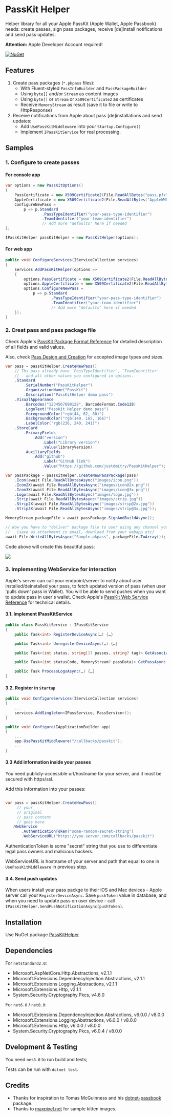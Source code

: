 # PassKit Helper

Helper library for all your Apple PassKit (Apple Wallet, Apple Passbook) needs: create passes, sign pass packages, receive [de]install notifications and send pass updates.

**Attention:** Apple Developer Account required!

[![NuGet](https://img.shields.io/nuget/v/PassKitHelper.svg?maxAge=86400&style=flat)](https://www.nuget.org/packages/PassKitHelper/)

## Features

1. Create pass packages (`*.pkpass` files):
    * With Fluent-styled `PassInfoBuilder` and `PassPackageBuilder`
    * Using `byte[]` and/or `Stream` as content images
    * Using `byte[]` or `Stream` or `X509Certificate2` as certificates
    * Receive `MemoryStream` as result (save it to file or write to HttpResponse)
2. Receive notifications from Apple about pass [de]installations and send updates:
    * Add `UsePassKitMiddleware` into your `Startup.Configure()`
    * Implement `IPassKitService` for real processing.

## Samples

### 1. Configure to create passes

#### For console app

```csharp
var options = new PassKitOptions()
{
    PassCertificate = new X509Certificate2(File.ReadAllBytes("pass.pfx")),
    AppleCertificate = new X509Certificate2(File.ReadAllBytes("AppleWWDRCA.cer")),
    ConfigureNewPass =
        p => p.Standard
                .PassTypeIdentifier("your-pass-type-identifier")
                .TeamIdentifier("your-team-identifier")
                // Add more "defaults" here if needed
};

IPassKitHelper passKitHelper = new PassKitHelper(options);
```

#### For web app

```csharp
public void ConfigureServices(IServiceCollection services)
{
    services.AddPassKitHelper(options =>
    {
        options.PassCertificate = new X509Certificate2(File.ReadAllBytes("pass.pfx"));
        options.AppleCertificate = new X509Certificate2(File.ReadAllBytes("AppleWWDRCA.cer"));
        options.ConfigureNewPass =
            p => p.Standard
                    .PassTypeIdentifier("your-pass-type-identifier")
                    .TeamIdentifier("your-team-identifier")
                    // Add more "defaults" here if needed
    });
}

```

### 2. Creat pass and pass package file

Check Apple's [PassKit Package Format Reference](https://developer.apple.com/library/archive/documentation/UserExperience/Reference/PassKit_Bundle/Chapters/Introduction.html) for detailed description of all fields and valid values.

Also, check [Pass Design and Creation](https://developer.apple.com/library/archive/documentation/UserExperience/Conceptual/PassKit_PG/Creating.html) for accepted image types and sizes.

```csharp
var pass = passKitHelper.CreateNewPass()
    // Ths pass already have `PassTypeIdentifier`, `TeamIdentifier` 
    //   and all other values you configured in options.
    .Standard
        .SerialNumber("PassKitHelper")
        .OrganizationName("PassKit")
        .Description("PassKitHelper demo pass")
    .VisualAppearance
        .Barcodes("1234567890128", BarcodeFormat.Code128)
        .LogoText("PassKit Helper demo pass")
        .ForegroundColor("rgb(44, 62, 80)")
        .BackgroundColor("rgb(149, 165, 166)")
        .LabelColor("rgb(236, 240, 241)")
    .StoreCard
        .PrimaryFields
            .Add("version")
                .Label("Library version")
                .Value(libraryVersion)
        .AuxiliaryFields
            .Add("github")
                .Label("GitHub link")
                .Value("https://github.com/justdmitry/PassKitHelper");

var passPackage = passKitHelper.CreateNewPassPackage(pass)
    .Icon(await File.ReadAllBytesAsync("images/icon.png"))
    .Icon2X(await File.ReadAllBytesAsync("images/icon@2x.png"))
    .Icon3X(await File.ReadAllBytesAsync("images/icon@3x.png"))
    .Logo(await File.ReadAllBytesAsync("images/logo.jpg"))
    .Strip(await File.ReadAllBytesAsync("images/strip.jpg"))
    .Strip2X(await File.ReadAllBytesAsync("images/strip@2x.jpg"))
    .Strip3X(await File.ReadAllBytesAsync("images/strip@3x.jpg"));

MemoryStream packageFile = await passPackage.SignAndBuildAsync();

// Now you have to "deliver" package file to user using any channel you have
//   (save as attachment in email, download from your webapp etc)
await File.WriteAllBytesAsync("Sample.pkpass", packageFile.ToArray());
```

Code above will create this beautiful pass:

![](sample_pass.jpg)

### 3. Implementing WebService for interaction

Apple's server can call your endpoint/server to notify about user installed/deinstalled your pass, to fetch updated version of pass (when user 'pulls down' pass in Wallet). You will be able to send pushes when you want to update pass in user's wallet. Check Apple's [PassKit Web Service Reference](https://developer.apple.com/library/archive/documentation/PassKit/Reference/PassKit_WebService/WebService.html) for technical details.

#### 3.1. Implement IPassKitService

```csharp
public class PassKitService : IPassKitService
{
    public Task<int> RegisterDeviceAsync(…) {…}

    public Task<int> UnregisterDeviceAsync(…) {…}

    public Task<(int status, string[]? passes, string? tag)> GetAssociatedPassesAsync(…) {…}

    public Task<(int statusCode, MemoryStream? passData)> GetPassAsync(…) {…}

    public Task ProcessLogsAsync(…) {…}
}
```

#### 3.2. Register in `Startup`

```csharp
public void ConfigureServices(IServiceCollection services)
{
    ...
    services.AddSingleton<IPassService, PassService>();
}

public void Configure(IApplicationBuilder app)
{
    ...
    app.UsePassKitMiddleware("/callbacks/passkit");
    ...
}
```

#### 3.3 Add information inside your passes

You need publicly-accessible url/hostname for your server, and it must be secured with https/ssl.

Add this information into your passes:

```csharp

var pass = passKitHelper.CreateNewPass()
     // your 
     // original 
     // pass content 
     // goes here
   .WebService
       .AuthenticationToken("some-random-secret-string")
       .WebServiceURL("https://you.server.com/callbacks/passkit")

```

AuthenticationToken is some "secret" string that you use to differentiate legal pass owners and malicious hackers.

WebServiceURL is hostname of your server and path that equal to one in `UsePassKitMiddleware` in previous step.

#### 3.4. Send push updates

When users install your pass packge to their iOS and Mac devices - Apple server call your `RegisterDeviceAsync`. Save `pushToken` value in database, and when you need to update pass on user device - call `IPassKitHelper.SendPushNotificationAsync(pushToken)`.

## Installation

Use NuGet package [PassKitHelper](https://www.nuget.org/packages/PassKitHelper/)

## Dependencies

For `netstandard2.0`:

* Microsoft.AspNetCore.Http.Abstractions, v2.1.1
* Microsoft.Extensions.DependencyInjection.Abstractions, v2.1.1
* Microsoft.Extensions.Logging.Abstractions, v2.1.1
* Microsoft.Extensions.Http, v2.1.1
* System.Security.Cryptography.Pkcs, v4.6.0

For `net6.0` / `net8.0`:

* Microsoft.Extensions.DependencyInjection.Abstractions, v6.0.0 / v8.0.0
* Microsoft.Extensions.Logging.Abstractions, v6.0.0 / v8.0.0
* Microsoft.Extensions.Http, v6.0.0 / v8.0.0
* System.Security.Cryptography.Pkcs, v6.0.4 / v8.0.0

## Dvelopment & Testing

You need `net8.0` to run build and tests;

Tests can be run with `dotnet test`.

## Credits

* Thanks for inspiration to Tomas McGuinness and his [dotnet-passbook](https://github.com/tomasmcguinness/dotnet-passbook) package.
* Thanks to [maxpixel.net](https://www.maxpixel.net) for sample kitten images.

